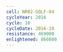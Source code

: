 ```yaml
---
cell: NR02-GOLF-04
cycleYear: 2016
cycle: 10
cycleDate: 2016-10
resistance: 469000
enlightened: 866000 
---
```

      